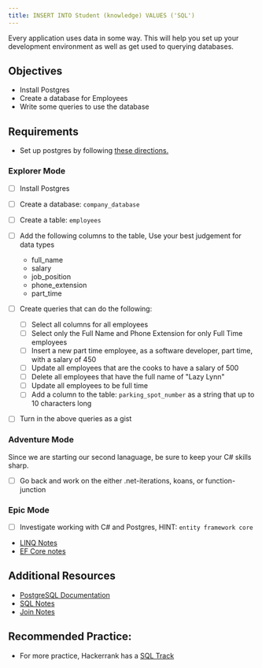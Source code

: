 ```yaml
---
title: INSERT INTO Student (knowledge) VALUES ('SQL')
---
```


Every application uses data in some way. This will help you set up your development environment as well as get used to querying databases.

## Objectives

- Install Postgres
- Create a database for Employees
- Write some queries to use the database

## Requirements

- Set up postgres by following [these directions.](https://suncoast.io/handbook/tools/postgresql/)

### Explorer Mode

- [ ] Install Postgres
- [ ] Create a database: `company_database`
- [ ] Create a table: `employees`
- [ ] Add the following columns to the table, Use your best judgement for data types

  - full_name
  - salary
  - job_position
  - phone_extension
  - part_time

- [ ] Create queries that can do the following:

  - [ ] Select all columns for all employees
  - [ ] Select only the Full Name and Phone Extension for only Full Time employees
  - [ ] Insert a new part time employee, as a software developer, part time, with a salary of 450
  - [ ] Update all employees that are the cooks to have a salary of 500
  - [ ] Delete all employees that have the full name of "Lazy Lynn"
  - [ ] Update all employees to be full time
  - [ ] Add a column to the table: `parking_spot_number` as a string that up to 10 characters long

- [ ] Turn in the above queries as a gist

### Adventure Mode

Since we are starting our second lanaguage, be sure to keep your C# skills sharp.

- [ ] Go back and work on the either .net-iterations, koans, or function-junction

### Epic Mode

- [ ] Investigate working with C# and Postgres, HINT: `entity framework core`
- [LINQ Notes](https://suncoast.io/handbook/curriculum/back-end/full-stack-i/lecture/dotnet/03-Linq/)
- [EF Core notes](https://suncoast.io/handbook/curriculum/back-end/full-stack-i/lecture/dotnet/04-entity-framework/)

## Additional Resources

- [PostgreSQL Documentation](https://www.postgresql.org/docs/)
- [SQL Notes](https://suncoast.io/handbook/curriculum/back-end/full-stack-i/lecture/sql/intro-to-sql/)
- [Join Notes](https://suncoast.io/handbook/curriculum/back-end/full-stack-i/lecture/sql/intro-to-joins/)

## Recommended Practice:

- For more practice, Hackerrank has a [SQL Track](https://www.hackerrank.com/domains/sql)
